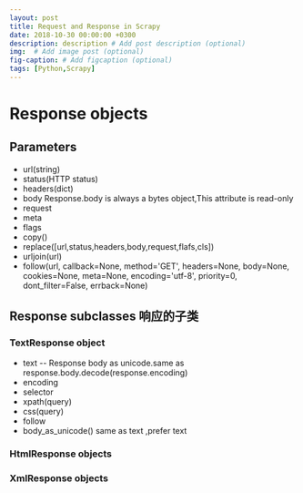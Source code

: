 ```yaml
---
layout: post
title: Request and Response in Scrapy
date: 2018-10-30 00:00:00 +0300
description: description # Add post description (optional)
img:  # Add image post (optional)
fig-caption: # Add figcaption (optional)
tags: [Python,Scrapy]
---
```

# Response objects

## Parameters

- url(string)
- status(HTTP status)
- headers(dict)
- body Response.body is always a bytes object,This attribute is read-only
- request
- meta
- flags
- copy()
- replace([url,status,headers,body,request,flafs,cls])
- urljoin(url)
- follow(url, callback=None, method='GET', headers=None, body=None, 
	cookies=None, meta=None, encoding='utf-8', priority=0, 
	dont_filter=False, errback=None)

## Response subclasses 响应的子类

### TextResponse object

- text -- Response body as unicode.same as response.body.decode(response.encoding)
- encoding
- selector
- xpath(query)
- css(query)
- follow
- body_as_unicode() same as text ,prefer text

### HtmlResponse objects

### XmlResponse objects


